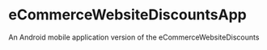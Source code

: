 # eCommerceWebsiteDiscountsApp
An Android mobile application version of the eCommerceWebsiteDiscounts
